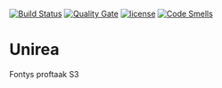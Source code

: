 [![Build Status](https://travis-ci.org/Noord-Korea/Unirea.svg?branch=masterServer)](https://travis-ci.org/Noord-Korea/Unirea)
[![Quality Gate](https://sonarcloud.io/api/badges/gate?key=groupId:Unirea:masterServer)](https://sonarcloud.io/dashboard/index/groupId:Unirea:masterServer)
[![license](https://img.shields.io/badge/license-GNU%20GPL%20v3.0-blue.svg)](https://github.com/Noord-Korea/Unirea/blob/developmentServer/LICENSE)
[![Code Smells](https://sonarcloud.io/api/project_badges/measure?project=groupId%3AUnirea%3AmasterServer&metric=code_smells)](https://sonarcloud.io/dashboard/index/groupId:Unirea:masterServer)

# Unirea
Fontys proftaak S3
